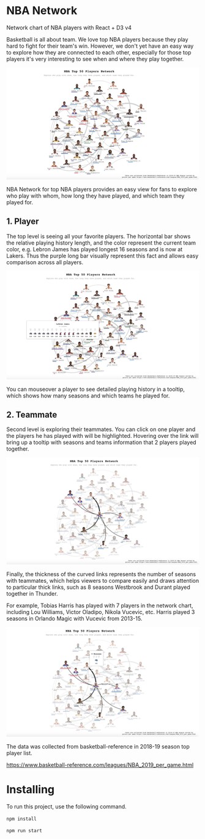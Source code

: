 # NBA Network

Network chart of NBA players with React + D3 v4

Basketball is all about team. We love top NBA players because they play hard to fight for their team's win. However, we don't yet have an easy way to explore how they are connected to each other, especially for those top players it's very interesting to see when and where they play together.

![NBA Network](./src/image/1_overview.png "NBA Network")

NBA Network for top NBA players provides an easy view for fans to explore who play with whom, how long they have played, and which team they played for.

## 1. Player

The top level is seeing all your favorite players. The horizontal bar shows the relative playing history length, and the color represent the current team color, e.g. Lebron James has played longest 16 seasons and is now at Lakers. Thus the purple long bar visually represent this fact and allows easy comparison across all players.

![NBA Network Player Info](./src/image/2_player_info.png "NBA Network Player Info")

You can mouseover a player to see detailed playing history in a tooltip, which shows how many seasons and which teams he played for.


## 2. Teammate

Second level is exploring their teammates. You can click on one player and the players he has played with will be highlighted. Hovering over the link will bring up a tooltip with seasons and teams information that 2 players played together.

![NBA Network Player Links](./src/image/3_player_links.png "NBA Network Player Links")

Finally, the thickness of the curved links represents the number of seasons with teammates, which helps viewers to compare easily and draws attention to particular thick links, such as 8 seasons Westbrook and Durant played together in Thunder.

For example, Tobias Harris has played with 7 players in the network chart, including Lou Williams, Victor Oladipo, Nikola Vucevic, etc. Harris played 3 seasons in Orlando Magic with Vucevic from 2013-15.

![NBA Network Teammate Info](./src/image/4_teammate_info.png "NBA Network Teammate Info")

The data was collected from basketball-reference in 2018-19 season top player list.

https://www.basketball-reference.com/leagues/NBA_2019_per_game.html


# Installing
To run this project, use the following command.

`npm install`

`npm run start`
